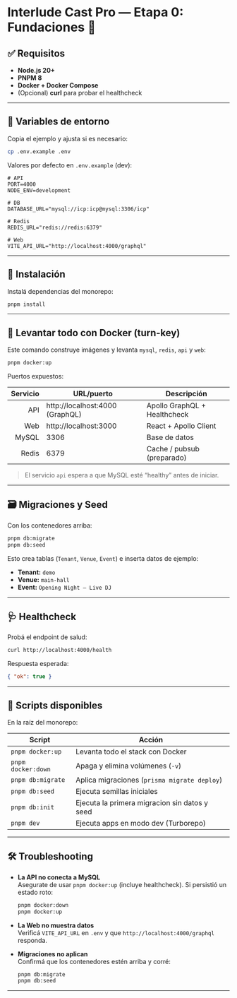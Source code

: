 # Interlude Cast Pro — Etapa 0: Fundaciones 🚀

## ✅ Requisitos
- **Node.js 20+**
- **PNPM 8**
- **Docker + Docker Compose**
- (Opcional) **curl** para probar el healthcheck

---

## 🔐 Variables de entorno

Copia el ejemplo y ajusta si es necesario:

```bash
cp .env.example .env
```

Valores por defecto en `.env.example` (dev):

```
# API
PORT=4000
NODE_ENV=development

# DB
DATABASE_URL="mysql://icp:icp@mysql:3306/icp"

# Redis
REDIS_URL="redis://redis:6379"

# Web
VITE_API_URL="http://localhost:4000/graphql"
```

---

## 🧩 Instalación

Instalá dependencias del monorepo:

```bash
pnpm install
```

---

## 🐳 Levantar todo con Docker (turn-key)

Este comando construye imágenes y levanta `mysql`, `redis`, `api` y `web`:

```bash
pnpm docker:up
```

Puertos expuestos:

| Servicio | URL/puerto                          | Descripción                        |
|---------:|-------------------------------------|------------------------------------|
| API      | http://localhost:4000 (GraphQL)     | Apollo GraphQL + Healthcheck       |
| Web      | http://localhost:3000               | React + Apollo Client              |
| MySQL    | 3306                                | Base de datos                      |
| Redis    | 6379                                | Cache / pubsub (preparado)         |

> El servicio `api` espera a que MySQL esté “healthy” antes de iniciar.

---

## 🗃️ Migraciones y Seed

Con los contenedores arriba:

```bash
pnpm db:migrate
pnpm db:seed
```

Esto crea tablas (`Tenant`, `Venue`, `Event`) e inserta datos de ejemplo:
- **Tenant:** `demo`
- **Venue:** `main-hall`
- **Event:** `Opening Night – Live DJ`

---

## 🩺 Healthcheck

Probá el endpoint de salud:

```bash
curl http://localhost:4000/health
```

Respuesta esperada:

```json
{ "ok": true }
```

---

## 🧾 Scripts disponibles

En la raíz del monorepo:

| Script             | Acción                                       |
|--------------------|----------------------------------------------|
| `pnpm docker:up`   | Levanta todo el stack con Docker             |
| `pnpm docker:down` | Apaga y elimina volúmenes (`-v`)             |
| `pnpm db:migrate`  | Aplica migraciones (`prisma migrate deploy`) |
| `pnpm db:seed`     | Ejecuta semillas iniciales                   |
| `pnpm db:init`     | Ejecuta la primera migracion sin datos y seed|
| `pnpm dev`         | Ejecuta apps en modo dev (Turborepo)         |

---

## 🛠️ Troubleshooting

- **La API no conecta a MySQL**  
  Asegurate de usar `pnpm docker:up` (incluye healthcheck). Si persistió un estado roto:
  ```bash
  pnpm docker:down
  pnpm docker:up
  ```

- **La Web no muestra datos**  
  Verificá `VITE_API_URL` en `.env` y que `http://localhost:4000/graphql` responda.

- **Migraciones no aplican**  
  Confirmá que los contenedores estén arriba y corré:
  ```bash
  pnpm db:migrate
  pnpm db:seed
  ```

---
